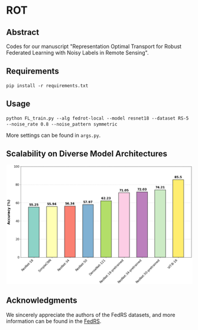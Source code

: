 # ROT

## Abstract
Codes for our manuscript "Representation Optimal Transport for Robust Federated Learning with Noisy Labels in Remote Sensing".

## Requirements
```
pip install -r requirements.txt
```

## Usage
```
python FL_train.py --alg fedrot-local --model resnet18 --dataset RS-5 --noise_rate 0.8 --noise_pattern symmetric
```
More settings can be found in  `args.py`.

## Scalability on Diverse Model Architectures

![scale](./model_scale.png)

## Acknowledgments
We sincerely appreciate the authors of the FedRS datasets, and more information can be found in the [FedRS](https://fedrs-bench.github.io/).